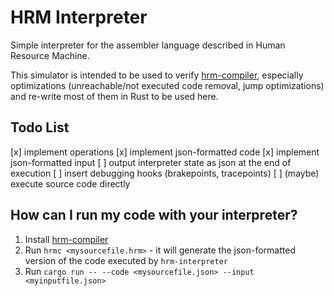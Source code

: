 HRM Interpreter
===============

Simple interpreter for the assembler language described in Human Resource Machine.

This simulator is intended to be used to verify [hrm-compiler](https://github.com/alfateam123/hrm-compiler),
especially optimizations (unreachable/not executed code removal, jump optimizations)
and re-write most of them in Rust to be used here.

## Todo List

[x] implement operations
[x] implement json-formatted code
[x] implement json-formatted input
[ ] output interpreter state as json at the end of execution
[ ] insert debugging hooks (brakepoints, tracepoints)
[ ] (maybe) execute source code directly

## How can I run my code with your interpreter?

1. Install [hrm-compiler](https://github.com/alfateam123/hrm-compiler)
2. Run `hrmc <mysourcefile.hrm>` - it will generate the json-formatted version of the code executed by `hrm-interpreter`
3. Run `cargo run -- --code <mysourcefile.json> --input <myinputfile.json>`
